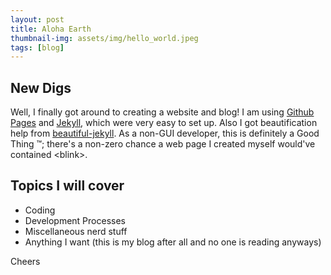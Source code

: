 ```yaml
---
layout: post
title: Aloha Earth
thumbnail-img: assets/img/hello_world.jpeg
tags: [blog]
---
```

## New Digs
Well, I finally got around to creating a website and blog! I am using [Github Pages](https://github.com/pages) and [Jekyll](https://jekyllrb.com), which were very easy to set up.  Also I got beautification help from [beautiful-jekyll](https://github.com/daattali/beautiful-jekyll).  As a non-GUI developer, this is definitely a Good Thing ™; there's a non-zero chance a web page I created myself would've contained \<blink\>.

## Topics I will cover
* Coding
* Development Processes
* Miscellaneous nerd stuff
* Anything I want (this is my blog after all and no one is reading anyways)

Cheers
